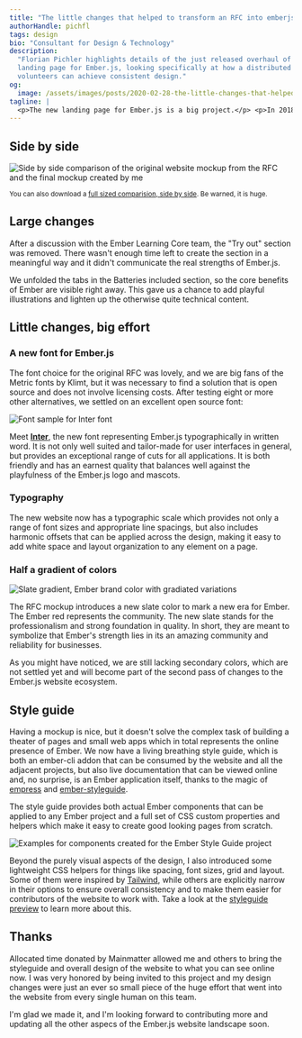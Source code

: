 ```yaml
---
title: "The little changes that helped to transform an RFC into emberjs.com"
authorHandle: pichfl
tags: design
bio: "Consultant for Design & Technology"
description:
  "Florian Pichler highlights details of the just released overhaul of the
  landing page for Ember.js, looking specifically at how a distributed team of
  volunteers can achieve consistent design."
og:
  image: /assets/images/posts/2020-02-28-the-little-changes-that-helped-to-transform-an-RFC-into-emberjs-com/og-image.jpg
tagline: |
  <p>The new landing page for Ember.js is a big project.</p> <p>In 2018 there was <a href="https://github.com/emberjs/rfcs/pull/425">an RFC</a> for updating the website. Which was a great thing, but there was just a mockup for the desktop website and a few of the interactive states. No version for small screens, no layout grid or repeatable measures.</p> <p>So besides development, there was the task of converting this initial design mockup into a full-featured design system with elements and components that can be reused across the large Ember.js universe for which the landing page is only the doorway.</p> <p>This post highlights some of the changes I proposed and which made it to the final website.</p>
---
```


## Side by side

![Side by side comparison of the original website mockup from the RFC and the final mockup created by me](/assets/images/posts/2020-02-28-the-little-changes-that-helped-to-transform-an-RFC-into-emberjs-com/before-after.jpg#full@1200-2761)

<small>You can also download a
[full sized comparision, side by side](https://user-images.githubusercontent.com/194641/75565735-c9559700-5a4e-11ea-8dd2-5bae88a694e0.jpg).
Be warned, it is huge.</small>

## Large changes

After a discussion with the Ember Learning Core team, the "Try out" section was
removed. There wasn't enough time left to create the section in a meaningful way
and it didn't communicate the real strengths of Ember.js.

We unfolded the tabs in the Batteries included section, so the core benefits of
Ember are visible right away. This gave us a chance to add playful illustrations
and lighten up the otherwise quite technical content.

## Little changes, big effort

### A new font for Ember.js

The font choice for the original RFC was lovely, and we are big fans of the
Metric fonts by Klimt, but it was necessary to find a solution that is open
source and does not involve licensing costs. After testing eight or more other
alternatives, we settled on an excellent open source font:

![Font sample for Inter font](/assets/images/posts/2020-02-28-the-little-changes-that-helped-to-transform-an-RFC-into-emberjs-com/inter.png#@860-1720)

Meet [**Inter**](https://rsms.me/inter/), the new font representing Ember.js
typographically in written word. It is not only well suited and tailor-made for
user interfaces in general, but provides an exceptional range of cuts for all
applications. It is both friendly and has an earnest quality that balances well
against the playfulness of the Ember.js logo and mascots.

### Typography

The new website now has a typographic scale which provides not only a range of
font sizes and appropriate line spacings, but also includes harmonic offsets
that can be applied across the design, making it easy to add white space and
layout organization to any element on a page.

### Half a gradient of colors

![Slate gradient, Ember brand color with gradiated variations](/assets/images/posts/2020-02-28-the-little-changes-that-helped-to-transform-an-RFC-into-emberjs-com/gradient.png#@860-1720)

The RFC mockup introduces a new slate color to mark a new era for Ember. The
Ember red represents the community. The new slate stands for the professionalism
and strong foundation in quality. In short, they are meant to symbolize that
Ember's strength lies in its an amazing community and reliability for
businesses.

As you might have noticed, we are still lacking secondary colors, which are not
settled yet and will become part of the second pass of changes to the Ember.js
website ecosystem.

## Style guide

Having a mockup is nice, but it doesn't solve the complex task of building a
theater of pages and small web apps which in total represents the online
presence of Ember. We now have a living breathing style guide, which is both an
ember-cli addon that can be consumed by the website and all the adjacent
projects, but also live documentation that can be viewed online and, no
surprise, is an Ember application itself, thanks to the magic of
[empress][empress] and [ember-styleguide][ember-styleguide].

[empress]: https://github.com/empress/field-guide
[ember-styleguide]: https://github.com/ember-learn/ember-styleguide/pull/145

The style guide provides both actual Ember components that can be applied to any
Ember project and a full set of CSS custom properties and helpers which make it
easy to create good looking pages from scratch.

![Examples for components created for the Ember Style Guide project](/assets/images/posts/2020-02-28-the-little-changes-that-helped-to-transform-an-RFC-into-emberjs-com/components.png#full@860-1720)

Beyond the purely visual aspects of the design, I also introduced some
lightweight CSS helpers for things like spacing, font sizes, grid and layout.
Some of them were inspired by [Tailwind][tailwind], while others are explicitly
narrow in their options to ensure overall consistency and to make them easier
for contributors of the website to work with. Take a look at the [styleguide
preview][styleguide-preview] to learn more about this.

[tailwind]: https://tailwindcss.com
[styleguide-preview]: https://deploy-preview-145--ember-styleguide.netlify.com/

## Thanks

Allocated time donated by Mainmatter allowed me and others to bring the
styleguide and overall design of the website to what you can see online now. I
was very honored by being invited to this project and my design changes were
just an ever so small piece of the huge effort that went into the website from
every single human on this team.

I'm glad we made it, and I'm looking forward to contributing more and updating
all the other aspecs of the Ember.js website landscape soon.
